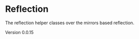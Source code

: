 Reflection
==========

The reflection helper classes over the mirrors based reflection.

Version 0.0.15